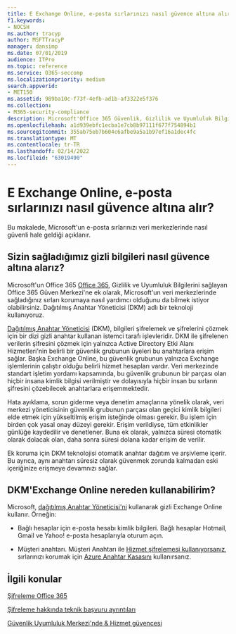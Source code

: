 ```yaml
---
title: E Exchange Online, e-posta sırlarınızı nasıl güvence altına alır?
f1.keywords:
- NOCSH
ms.author: tracyp
author: MSFTTracyP
manager: dansimp
ms.date: 07/01/2019
audience: ITPro
ms.topic: reference
ms.service: O365-seccomp
ms.localizationpriority: medium
search.appverid:
- MET150
ms.assetid: 989ba10c-f73f-4efb-ad1b-af3322e5f376
ms.collection:
- M365-security-compliance
description: Microsoft'Office 365 Güvenlik, Gizlilik ve Uyumluluk Bilgileri sağlayan Microsoft 365 Güven Merkezi'ne ek olarak, Microsoft'un veri merkezlerinde depola verilerinizin korunmasına nasıl yardımcı olduğunu da bilmek istiyor olabilirsiniz. Dağıtılmış Anahtar Yöneticisi (DKM) adlı bir teknoloji kullanıyoruz.
ms.openlocfilehash: a1d939ebfc1ecba1e7cb8b97111f677f754894b1
ms.sourcegitcommit: 355ab75eb7b604c6afbe9a5a1b97ef16a1dec4fc
ms.translationtype: MT
ms.contentlocale: tr-TR
ms.lasthandoff: 02/14/2022
ms.locfileid: "63019490"
---
```

# <a name="how-exchange-online-secures-your-email-secrets"></a>E Exchange Online, e-posta sırlarınızı nasıl güvence altına alır?

Bu makalede, Microsoft'un e-posta sırlarınızı veri merkezlerinde nasıl güvenli hale geldiği açıklanır.
  
## <a name="how-do-we-secure-secret-information-provided-by-you"></a>Sizin sağladığımız gizli bilgileri nasıl güvence altına alarız?

Microsoft'un Office 365 [Office 365](./get-started-with-service-trust-portal.md), Gizlilik ve Uyumluluk Bilgilerini sağlayan Office 365 Güven Merkezi'ne ek olarak, Microsoft'un veri merkezlerinde sağladığınız sırları korumaya nasıl yardımcı olduğunu da bilmek istiyor olabilirsiniz. Dağıtılmış Anahtar Yöneticisi (DKM) adlı bir teknoloji kullanıyoruz.
  
[Dağıtılmış Anahtar Yöneticisi](office-365-bitlocker-and-distributed-key-manager-for-encryption.md) (DKM), bilgileri şifrelemek ve şifrelerini çözmek için bir dizi gizli anahtar kullanan istemci tarafı işlevleridir. DKM ile şifrelenen verilerin şifresini çözmek için yalnızca Active Directory Etki Alanı Hizmetleri'nin belirli bir güvenlik grubunun üyeleri bu anahtarlara erişim sağlar. Başka Exchange Online, bu güvenlik grubunun yalnızca Exchange işlemlerinin çalıştır olduğu belirli hizmet hesapları vardır. Veri merkezinde standart işletim yordamı kapsamında, bu güvenlik grubunun bir parçası olan hiçbir insana kimlik bilgisi verilmiştir ve dolayısıyla hiçbir insan bu sırların şifresini çözebilecek anahtarlara erişemmektedir.
  
Hata ayıklama, sorun giderme veya denetim amaçlarına yönelik olarak, veri merkezi yöneticisinin güvenlik grubunun parçası olan geçici kimlik bilgileri elde etmek için yükseltilmiş erişim isteğinde  olması gerekir. Bu işlem için birden çok yasal onay düzeyi gerekir. Erişim verildiyse, tüm etkinlikler günlüğe kaydedilir ve denetlener. Buna ek olarak, yalnızca süresi otomatik olarak dolacak olan, daha sonra süresi dolana kadar erişim de verilir.
  
Ek koruma için DKM teknolojisi otomatik anahtar dağıtım ve arşivleme içerir. Bu ayrıca, aynı anahtarı süresiz olarak güvenmek zorunda kalmadan eski içeriğinize erişmeye devamnızı sağlar.
  
## <a name="where-does-exchange-online-make-use-of-dkm"></a>DKM'Exchange Online nereden kullanabilirim?

Microsoft, [dağıtılmış Anahtar Yöneticisi'ni](office-365-bitlocker-and-distributed-key-manager-for-encryption.md) kullanarak gizli Exchange Online kullanır. Örneğin:
  
- Bağlı hesaplar için e-posta hesabı kimlik bilgileri. Bağlı hesaplar Hotmail, Gmail ve Yahoo! e-posta hesaplarıyla oturum açın.

- Müşteri anahtarı. Müşteri Anahtarı ile [Hizmet şifrelemesi kullanıyorsanız](customer-key-overview.md), sırlarınızı korumak için [Azure Anahtar Kasasını](/azure/key-vault/key-vault-whatis) kullanırsanız.

## <a name="related-topics"></a>İlgili konular

[Şifreleme Office 365](encryption.md)
  
[Şifreleme hakkında teknik başvuru ayrıntıları](technical-reference-details-about-encryption.md)
  
[Güvenlik Uyumluluk Merkezi'nde &amp; Hizmet güvencesi](./service-assurance.md)
